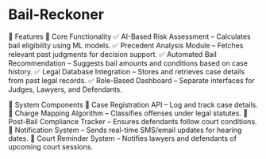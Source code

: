 # Bail-Reckoner

🚀 Features
🔹 Core Functionality
✅ AI-Based Risk Assessment – Calculates bail eligibility using ML models.
✅ Precedent Analysis Module – Fetches relevant past judgments for decision support.
✅ Automated Bail Recommendation – Suggests bail amounts and conditions based on case history.
✅ Legal Database Integration – Stores and retrieves case details from past legal records.
✅ Role-Based Dashboard – Separate interfaces for Judges, Lawyers, and Defendants.

🔹 System Components
🔹 Case Registration API – Log and track case details.
🔹 Charge Mapping Algorithm – Classifies offenses under legal statutes.
🔹 Post-Bail Compliance Tracker – Ensures defendants follow court conditions.
🔹 Notification System – Sends real-time SMS/email updates for hearing dates.
🔹 Court Reminder System – Notifies lawyers and defendants of upcoming court sessions.
